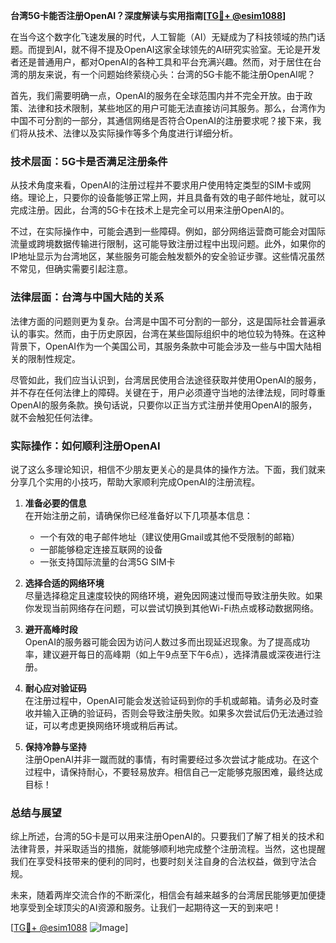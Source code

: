 **台湾5G卡能否注册OpenAI？深度解读与实用指南[[TG💪+ @esim1088](https://t.me/s/esim1088)]**

在当今这个数字化飞速发展的时代，人工智能（AI）无疑成为了科技领域的热门话题。而提到AI，就不得不提及OpenAI这家全球领先的AI研究实验室。无论是开发者还是普通用户，都对OpenAI的各种工具和平台充满兴趣。然而，对于居住在台湾的朋友来说，有一个问题始终萦绕心头：台湾的5G卡能不能注册OpenAI呢？

首先，我们需要明确一点，OpenAI的服务在全球范围内并不完全开放。由于政策、法律和技术限制，某些地区的用户可能无法直接访问其服务。那么，台湾作为中国不可分割的一部分，其通信网络是否符合OpenAI的注册要求呢？接下来，我们将从技术、法律以及实际操作等多个角度进行详细分析。

### 技术层面：5G卡是否满足注册条件

从技术角度来看，OpenAI的注册过程并不要求用户使用特定类型的SIM卡或网络。理论上，只要你的设备能够正常上网，并且具备有效的电子邮件地址，就可以完成注册。因此，台湾的5G卡在技术上是完全可以用来注册OpenAI的。

不过，在实际操作中，可能会遇到一些障碍。例如，部分网络运营商可能会对国际流量或跨境数据传输进行限制，这可能导致注册过程中出现问题。此外，如果你的IP地址显示为台湾地区，某些服务可能会触发额外的安全验证步骤。这些情况虽然不常见，但确实需要引起注意。

### 法律层面：台湾与中国大陆的关系

法律方面的问题则更为复杂。台湾是中国不可分割的一部分，这是国际社会普遍承认的事实。然而，由于历史原因，台湾在某些国际组织中的地位较为特殊。在这种背景下，OpenAI作为一个美国公司，其服务条款中可能会涉及一些与中国大陆相关的限制性规定。

尽管如此，我们应当认识到，台湾居民使用合法途径获取并使用OpenAI的服务，并不存在任何法律上的障碍。关键在于，用户必须遵守当地的法律法规，同时尊重OpenAI的服务条款。换句话说，只要你以正当方式注册并使用OpenAI的服务，就不会触犯任何法律。

### 实际操作：如何顺利注册OpenAI

说了这么多理论知识，相信不少朋友更关心的是具体的操作方法。下面，我们就来分享几个实用的小技巧，帮助大家顺利完成OpenAI的注册流程。

1. **准备必要的信息**  
   在开始注册之前，请确保你已经准备好以下几项基本信息：
   - 一个有效的电子邮件地址（建议使用Gmail或其他不受限制的邮箱）
   - 一部能够稳定连接互联网的设备
   - 一张支持国际流量的台湾5G SIM卡

2. **选择合适的网络环境**  
   尽量选择稳定且速度较快的网络环境，避免因网速过慢而导致注册失败。如果你发现当前网络存在问题，可以尝试切换到其他Wi-Fi热点或移动数据网络。

3. **避开高峰时段**  
   OpenAI的服务器可能会因为访问人数过多而出现延迟现象。为了提高成功率，建议避开每日的高峰期（如上午9点至下午6点），选择清晨或深夜进行注册。

4. **耐心应对验证码**  
   在注册过程中，OpenAI可能会发送验证码到你的手机或邮箱。请务必及时查收并输入正确的验证码，否则会导致注册失败。如果多次尝试后仍无法通过验证，可以考虑更换网络环境或稍后再试。

5. **保持冷静与坚持**  
   注册OpenAI并非一蹴而就的事情，有时需要经过多次尝试才能成功。在这个过程中，请保持耐心，不要轻易放弃。相信自己一定能够克服困难，最终达成目标！

### 总结与展望

综上所述，台湾的5G卡是可以用来注册OpenAI的。只要我们了解了相关的技术和法律背景，并采取适当的措施，就能够顺利地完成整个注册流程。当然，这也提醒我们在享受科技带来的便利的同时，也要时刻关注自身的合法权益，做到守法合规。

未来，随着两岸交流合作的不断深化，相信会有越来越多的台湾居民能够更加便捷地享受到全球顶尖的AI资源和服务。让我们一起期待这一天的到来吧！

[[TG💪+ @esim1088](https://t.me/s/esim1088) ![Image](https://i.postimg.cc/4NQfJmqS/Snipaste-2025-05-13-00-14-12.png)]
